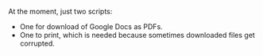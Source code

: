 At the moment, just two scripts:
* One for download of Google Docs as PDFs.  
* One to print, which is needed because sometimes downloaded files get corrupted.
